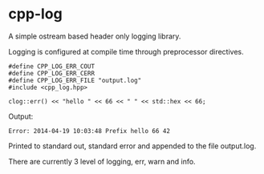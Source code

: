 cpp-log
=======

A simple ostream based header only logging library.

Logging is configured at compile time through preprocessor directives.

    #define CPP_LOG_ERR_COUT
    #define CPP_LOG_ERR_CERR
    #define CPP_LOG_ERR_FILE "output.log"
    #include <cpp_log.hpp>

    clog::err() << "hello " << 66 << " " << std::hex << 66;

Output:

	Error: 2014-04-19 10:03:48 Prefix hello 66 42

Printed to standard out, standard error and appended to the file output.log.

There are currently 3 level of logging, err, warn and info.

